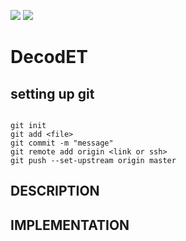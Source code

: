 
![](https://github.com/songlab-cal/tape/workflows/Build/badge.svg)
![](http://www.cbs.dtu.dk/services/NetSurfP/)
# DecodET

## setting up git

```

git init
git add <file>
git commit -m "message"
git remote add origin <link or ssh>
git push --set-upstream origin master

```
## DESCRIPTION

## IMPLEMENTATION

